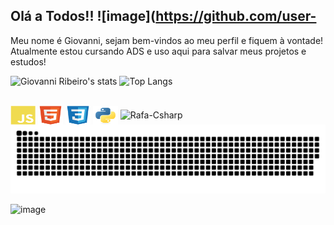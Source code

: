 ## Olá a Todos!! ![image](https://github.com/user-
Meu nome é Giovanni, sejam bem-vindos ao meu perfil e fiquem à vontade! Atualmente estou cursando ADS e uso aqui para salvar meus projetos e estudos!


![Giovanni Ribeiro's stats](https://github-readme-stats.vercel.app/api?username=GioRibeiro-hub&show_icons=true&include_all_commits=true&theme=dark&count_privade=true)
![Top Langs](https://github-readme-stats.vercel.app/api/top-langs/?username=GioRibeiro-hub&langs_count=10&layout=compact&theme=dark)

<div style="display: inline_block"><br>
  <img align="center" alt="Rafa-Js" height="30" width="40" src="https://raw.githubusercontent.com/devicons/devicon/master/icons/javascript/javascript-plain.svg">
  <img align="center" alt="Rafa-HTML" height="30" width="40" src="https://raw.githubusercontent.com/devicons/devicon/master/icons/html5/html5-original.svg">
  <img align="center" alt="Rafa-CSS" height="30" width="40" src="https://raw.githubusercontent.com/devicons/devicon/master/icons/css3/css3-original.svg">
  <img align="center" alt="Rafa-Python" height="30" width="40" src="https://raw.githubusercontent.com/devicons/devicon/master/icons/python/python-original.svg">
  <img align="center" alt="Rafa-Csharp" height="30" width="40" src="https://cdn.jsdelivr.net/gh/devicons/devicon@latest/icons/azuresqldatabase/azuresqldatabase-original.svg"/>
  
<picture>
  <source media="(prefers-color-scheme: dark)" srcset="https://raw.githubusercontent.com/GioRibeiro-hub/GioRibeiro-hub/output/github-contribution-grid-snake-dark.svg">
  <source media="(prefers-color-scheme: light)" srcset="https://raw.githubusercontent.com/GioRibeiro-hub/GioRibeiro-hub/output/github-contribution-grid-snake.svg">
  <img alt="github contribution grid snake animation" src="https://raw.githubusercontent.com/GioRibeiro-hub/GioRibeiro-hub/output/github-contribution-grid-snake.svg">
</picture>


<div>


![image](https://github.com/user-attachments/assets/00233e4c-907b-41c6-b93c-55333daa6176)



  
</div>


